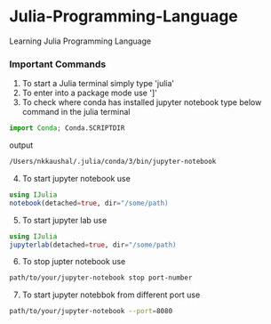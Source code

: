 # Julia-Programming-Language
Learning Julia Programming Language


### Important Commands 

1. To start a Julia terminal simply type 'julia'
2. To enter into a package mode use ']'
3. To check where conda has installed jupyter notebook type below command in the julia terminal
```julia
import Conda; Conda.SCRIPTDIR
```
output
```bash
/Users/nkkaushal/.julia/conda/3/bin/jupyter-notebook
```
4. To start jupyter notebook use
```julia
using IJulia
notebook(detached=true, dir="/some/path)
```
5. To start jupyter lab use
```julia
using IJulia
jupyterlab(detached=true, dir="/some/path)
```
6. To stop jupter notebook use
```bash
path/to/your/jupyter-notebook stop port-number
```
7. To start jupyter notebbok from different port use
```bash
path/to/your/jupyter-notebook --port=8080
```
